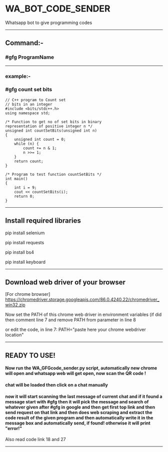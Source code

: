 # WA_BOT_CODE_SENDER
Whatsapp bot to give programming codes

<hr>

## Command:-
### #gfg ProgramName

<hr> 

### example:-
### #gfg count set bits

```
// C++ program to Count set 
// bits in an integer 
#include <bits/stdc++.h> 
using namespace std; 
  
/* Function to get no of set bits in binary 
representation of positive integer n */
unsigned int countSetBits(unsigned int n) 
{ 
    unsigned int count = 0; 
    while (n) { 
        count += n & 1; 
        n >>= 1; 
    } 
    return count; 
} 
  
/* Program to test function countSetBits */
int main() 
{ 
    int i = 9; 
    cout << countSetBits(i); 
    return 0; 
} 
```

<hr>

## Install required libraries
pip install selenium

pip install requests

pip install bs4

pip install keyboard
<hr>

## Download web driver of your browser
[For chrome browser] https://chromedriver.storage.googleapis.com/86.0.4240.22/chromedriver_win32.zip 

Now set the PATH of this chrome web driver in environment variables (if did then comment line 7 and remove PATH from parameter in line 8

or edit the code, in line 7: PATH="paste here your chrome webdriver location"
<hr>

## READY TO USE!

#### Now run the WA_GFGcode_sender.py script, automatically new chrome will open and whatsapp web will get open, now scan the QR code !
#### chat will be loaded then click on a chat manually
#### now it will start scanning the last message of current chat and if it found a message start with #gfg then it will pick the message and search of whatever given after #gfg in google and then get first top link and then send request on that link and then does web scraping and extract the code result of the given program and then automatically write it in the message box and automatically send, if found! otherwise it will print "error!"
Also read code link 18 and 27
<hr>
